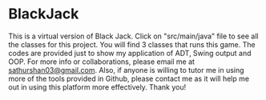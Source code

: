 # BlackJack
This is a virtual version of Black Jack.
Click on "src/main/java" file to see all the classes for this project.
You will find 3 classes that runs this game. 
The codes are provided just to show my application of ADT, Swing output and OOP.
For more info or collaborations, please email me at sathurshan03@gmail.com.
Also, if anyone is willing to tutor me in using more of the tools provided in Github, please contact me as it will help me out in using this platform more effectively. Thank you!
